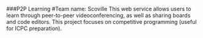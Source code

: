 ###P2P Learning
#Team name: Scoville
This web service allows users to learn through peer-to-peer videoconferencing, as well as sharing boards and code editors. This project focuses on competitive programming (useful for ICPC preparation).
